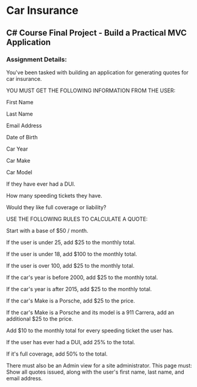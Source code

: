 # Car Insurance

## C# Course Final Project - Build a Practical MVC Application

### Assignment Details:

You've been tasked with building an application for generating quotes for car insurance.

YOU MUST GET THE FOLLOWING INFORMATION FROM THE USER: 

First Name

Last Name

Email Address

Date of Birth

Car Year

Car Make

Car Model

If they have ever had a DUI.

How many speeding tickets they have.

Would they like full coverage or liability?

USE THE FOLLOWING RULES TO CALCULATE A QUOTE: 

Start with a base of $50 / month.

If the user is under 25, add $25 to the monthly total.

If the user is under 18, add $100 to the monthly total.

If the user is over 100, add $25 to the monthly total.

If the car's year is before 2000, add $25 to the monthly total.

If the car's year is after 2015, add $25 to the monthly total.

If the car's Make is a Porsche, add $25 to the price.

If the car's Make is a Porsche and its model is a 911 Carrera, add an additional $25 to the price.

Add $10 to the monthly total for every speeding ticket the user has.

If the user has ever had a DUI, add 25% to the total.

If it's full coverage, add 50% to the total.

There must also be an Admin view for a site administrator. This page must: Show all quotes issued, along with the user's first name, last name, and email address.
